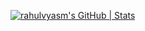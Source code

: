 [![rahulvyasm's GitHub | Stats](https://stats.quine.sh/rahulvyasm/github?theme=dark)](https://quine.sh?utm_source=widgets&utm_campaign=rahulvyasm)
